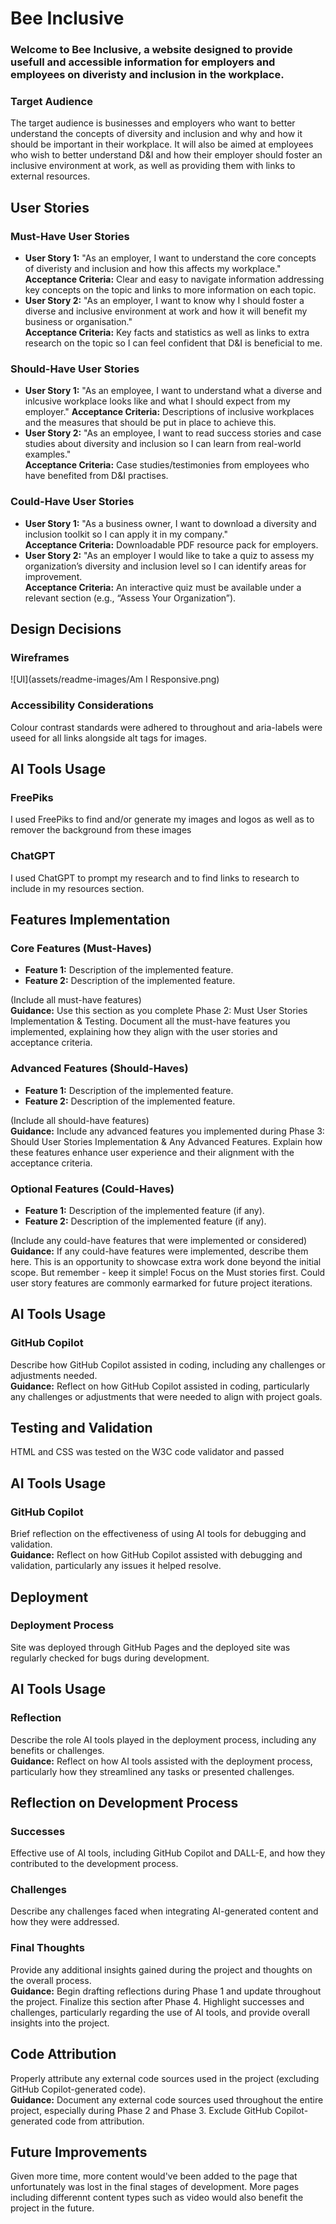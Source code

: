 # Bee Inclusive

### Welcome to Bee Inclusive, a website designed to provide usefull and accessible information for employers and employees on diveristy and inclusion in the workplace.

### Target Audience
The target audience is businesses and employers who want to better understand the concepts of diversity and inclusion and why and how it should be important in their workplace. It will also be aimed at employees who wish to better understand D&I and how their employer should foster an inclusive environment at work, as well as providing them with links to external resources.

## User Stories

### Must-Have User Stories
- **User Story 1:** "As an employer, I want to understand the core concepts of diveristy and inclusion and how this affects my workplace."
  **Acceptance Criteria:** Clear and easy to navigate information addressing key concepts on the topic and links to more information on each topic.
- **User Story 2:** "As an employer, I want to know why I should foster a diverse and inclusive environment at work and how it will benefit my business or organisation."  
  **Acceptance Criteria:** Key facts and statistics as well as links to extra research on the topic so I can feel confident that D&I is beneficial to me.

### Should-Have User Stories
- **User Story 1:** "As an employee, I want to understand what a diverse and inlcusive workplace looks like and what I should expect from my employer."
  **Acceptance Criteria:** Descriptions of inclusive workplaces and the measures that should be put in place to achieve this.
- **User Story 2:** "As an employee, I want to read success stories and case studies about diversity and inclusion so I can learn from real-world examples."  
  **Acceptance Criteria:** Case studies/testimonies from employees who have benefited from D&I practises.

### Could-Have User Stories
- **User Story 1:** "As a business owner, I want to download a diversity and inclusion toolkit so I can apply it in my company."  
  **Acceptance Criteria:** Downloadable PDF resource pack for employers.
- **User Story 2:** "As an employer I would like to take a quiz to assess my organization’s diversity and inclusion level so I can identify areas for improvement.   
  **Acceptance Criteria:** An interactive quiz must be available under a relevant section (e.g., “Assess Your Organization”).

## Design Decisions

### Wireframes
![UI](assets/readme-images/Am I Responsive.png) 


### Accessibility Considerations
Colour contrast standards were adhered to throughout and aria-labels were useed for all links alongside alt tags for images.  


## AI Tools Usage

### FreePiks

I used FreePiks to find and/or generate my images and logos as well as to remover the background from these images

### ChatGPT
I used ChatGPT to prompt my research and to find links to research to include in my resources section.


## Features Implementation

### Core Features (Must-Haves)
- **Feature 1:** Description of the implemented feature.
- **Feature 2:** Description of the implemented feature.

(Include all must-have features)  
**Guidance:** Use this section as you complete Phase 2: Must User Stories Implementation & Testing. Document all the must-have features you implemented, explaining how they align with the user stories and acceptance criteria.

### Advanced Features (Should-Haves)
- **Feature 1:** Description of the implemented feature.
- **Feature 2:** Description of the implemented feature.

(Include all should-have features)  
**Guidance:** Include any advanced features you implemented during Phase 3: Should User Stories Implementation & Any Advanced Features. Explain how these features enhance user experience and their alignment with the acceptance criteria.

### Optional Features (Could-Haves)
- **Feature 1:** Description of the implemented feature (if any).
- **Feature 2:** Description of the implemented feature (if any).

(Include any could-have features that were implemented or considered)  
**Guidance:** If any could-have features were implemented, describe them here. This is an opportunity to showcase extra work done beyond the initial scope. But remember - keep it simple! Focus on the Must stories first. Could user story features are commonly earmarked for future project iterations.

## AI Tools Usage

### GitHub Copilot
Describe how GitHub Copilot assisted in coding, including any challenges or adjustments needed.  
**Guidance:** Reflect on how GitHub Copilot assisted in coding, particularly any challenges or adjustments that were needed to align with project goals.

## Testing and Validation

HTML and CSS was tested on the W3C code validator and passed

## AI Tools Usage

### GitHub Copilot
Brief reflection on the effectiveness of using AI tools for debugging and validation.  
**Guidance:** Reflect on how GitHub Copilot assisted with debugging and validation, particularly any issues it helped resolve.

## Deployment

### Deployment Process
Site was deployed through GitHub Pages and the deployed site was regularly checked for bugs during development.
## AI Tools Usage

### Reflection
Describe the role AI tools played in the deployment process, including any benefits or challenges.  
**Guidance:** Reflect on how AI tools assisted with the deployment process, particularly how they streamlined any tasks or presented challenges.

## Reflection on Development Process

### Successes
Effective use of AI tools, including GitHub Copilot and DALL-E, and how they contributed to the development process.

### Challenges
Describe any challenges faced when integrating AI-generated content and how they were addressed.

### Final Thoughts
Provide any additional insights gained during the project and thoughts on the overall process.  
**Guidance:** Begin drafting reflections during Phase 1 and update throughout the project. Finalize this section after Phase 4. Highlight successes and challenges, particularly regarding the use of AI tools, and provide overall insights into the project.

## Code Attribution
Properly attribute any external code sources used in the project (excluding GitHub Copilot-generated code).  
**Guidance:** Document any external code sources used throughout the entire project, especially during Phase 2 and Phase 3. Exclude GitHub Copilot-generated code from attribution.

## Future Improvements
Given more time, more content would've been added to the page that unfortunately was lost in the final stages of development. More pages including differennt content types such as video would also benefit the project in the future.


